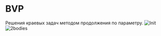 # BVP
Решения краевых задач методом продолжения по параметру.
![Init](https://github.com/Nicklerd/BVP/assets/91641023/0ccb0f94-575d-44dd-8749-8ec6a2ce7979)
![2bodies](https://github.com/Nicklerd/BVP/assets/91641023/414f4015-a6e4-4cfc-8f6d-0275ffe8ed64)
